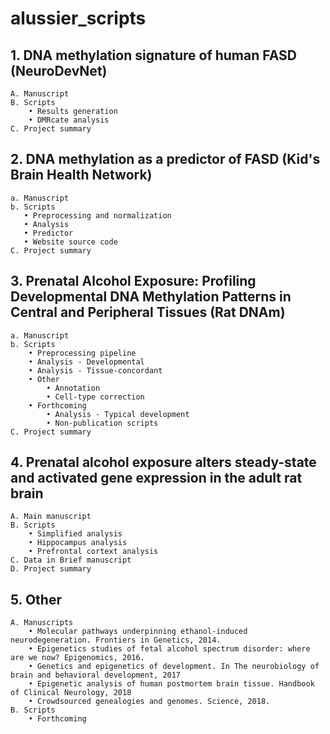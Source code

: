 # alussier_scripts

## 1. DNA methylation signature of human FASD (NeuroDevNet)
    A. Manuscript
    B. Scripts
        • Results generation
        • DMRcate analysis
    C. Project summary
  
## 2. DNA methylation as a predictor of FASD (Kid's Brain Health Network)
    a. Manuscript
    b. Scripts
       • Preprocessing and normalization
       • Analysis
       • Predictor
       • Website source code
    C. Project summary

## 3. Prenatal Alcohol Exposure: Profiling Developmental DNA Methylation Patterns in Central and Peripheral Tissues (Rat DNAm)
    a. Manuscript
    b. Scripts
        • Preprocessing pipeline
        • Analysis - Developmental
        • Analysis - Tissue-concordant
        • Other
            • Annotation 
            • Cell-type correction
        • Forthcoming
            • Analysis - Typical development
            • Non-publication scripts
    C. Project summary
    
## 4. Prenatal alcohol exposure alters steady-state and activated gene expression in the adult rat brain
    A. Main manuscript
    B. Scripts
        • Simplified analysis
        • Hippocampus analysis
        • Prefrontal cortext analysis
    C. Data in Brief manuscript
    D. Project summary
    
## 5. Other
    A. Manuscripts
        • Molecular pathways underpinning ethanol-induced neurodegeneration. Frontiers in Genetics, 2014.
        • Epigenetics studies of fetal alcohol spectrum disorder: where are we now? Epigenomics, 2016.
        • Genetics and epigenetics of development. In The neurobiology of brain and behavioral development, 2017
        • Epigenetic analysis of human postmortem brain tissue. Handbook of Clinical Neurology, 2018
        • Crowdsourced genealogies and genomes. Science, 2018.
    B. Scripts
        • Forthcoming
